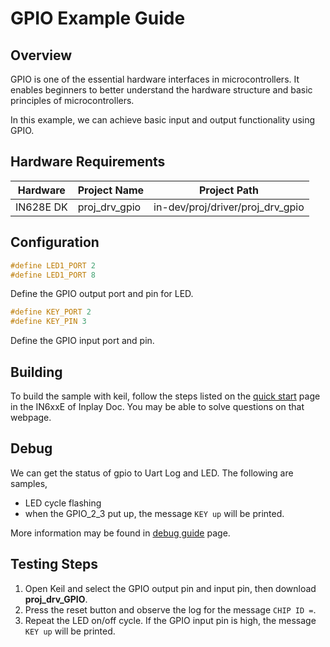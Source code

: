 # GPIO Example Guide

## Overview

GPIO is one of the essential hardware interfaces in microcontrollers. It enables beginners to better understand the hardware structure and basic principles of microcontrollers. 

In this example, we can achieve basic input and output functionality using GPIO.



## Hardware Requirements

| Hardware  | Project Name  | Project Path                     |
| --------- | ------------- | -------------------------------- |
| IN628E DK | proj_drv_gpio | in-dev/proj/driver/proj_drv_gpio |



## Configuration

```c
#define LED1_PORT 2
#define LED1_PORT 8
```

Define the GPIO output port and pin for LED.



```c
#define KEY_PORT 2
#define KEY_PIN 3
```

Define the GPIO input port and pin.



## Building

To build the sample with keil, follow the steps listed on the [quick start](https://inplay-inc.github.io/docs/in6xxe/quick-start.html) page in the IN6xxE  of Inplay Doc. You may be able to solve questions on that webpage.



## Debug

We can get the status of gpio to Uart Log and LED. The following are samples,

- LED cycle flashing
- when the  GPIO_2_3 put up, the message `KEY up` will be printed.

More information may be found in  [debug guide](https://inplay-inc.github.io/docs/in6xxe/getting-started/debug-guide) page.



## Testing Steps

1. Open Keil and select the GPIO output pin and input pin, then download **proj_drv_GPIO**.
2. Press the reset button and observe the log for the message `CHIP ID =`.
3. Repeat the LED on/off cycle. If the GPIO input pin is high, the message `KEY up` will be printed.